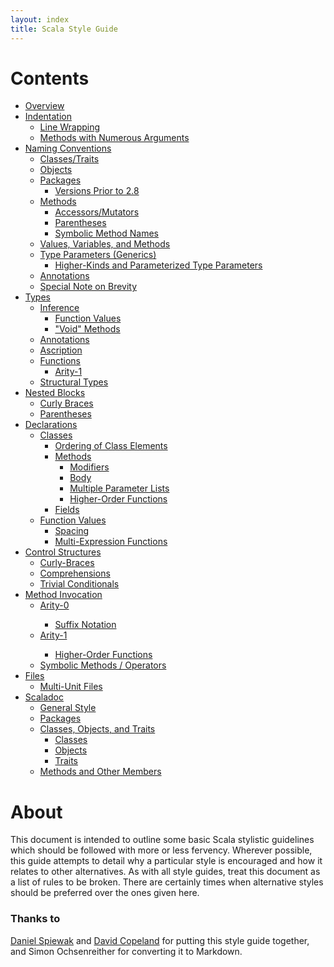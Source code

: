 ```yaml
---
layout: index
title: Scala Style Guide
---
```


<div class="span8">
  <div class="page-header-index">
    <h1>Contents</h1>
  </div>

  <!-- We have to hard-code the comments until Jekyll can deal with liquid raw tags.
  {% for pg in site.pages %}
    {% if pg.partof == "style-guide" and pg.outof %}
      {% assign totalPages = pg.outof %}  
    {% endif %}
  {% endfor %}

  {% if totalPages %}
    <ul>
    {% for i in (1..totalPages) %}
      {% for pg in site.pages %}
        {% if pg.partof == "style-guide" and pg.num and pg.num == i %}
          <li class="tour-of-scala"><a href="{{ pg.url }}">{{ pg.title }}</a></li> 
        {% endif %}
      {% endfor %}
    {% endfor %}
    </ul>
  {% else %} <b>ERROR</b>. Couldn't find the total number of pages in this set of tutorial articles. Have you declared the `outof` tag in your YAML front matter?
  {% endif %}
  -->

  <ul>
    <li><a href="{{ site.baseurl }}/style/overview.html">Overview</a></li>
    <li><a href="{{ site.baseurl }}/style/indentation.html">Indentation</a>
      <ul>
        <li><a href="{{ site.baseurl }}/style/indentation.html#line_wrapping">Line Wrapping</a></li>
        <li><a href="{{ site.baseurl }}/style/indentation.html#methods_with_numerous_arguments">Methods with Numerous Arguments</a></li>
      </ul>
    </li>
    <li><a href="{{ site.baseurl }}/style/naming-conventions.html">Naming Conventions</a>
      <ul>
        <li><a href="{{ site.baseurl }}/style/naming-conventions.html#classestraits">Classes/Traits</a></li>
        <li><a href="{{ site.baseurl }}/style/naming-conventions.html#objects">Objects</a></li>
        <li><a href="{{ site.baseurl }}/style/naming-conventions.html#packages">Packages</a>
          <ul>
            <li><a href="{{ site.baseurl }}/style/naming-conventions.html#versions_prior_to_28">Versions Prior to 2.8</a></li>
          </ul>
        </li>
        <li><a href="{{ site.baseurl }}/style/naming-conventions.html#methods">Methods</a>
          <ul>
            <li><a href="{{ site.baseurl }}/style/naming-conventions.html#accessorsmutators">Accessors/Mutators</a></li>
            <li><a href="{{ site.baseurl }}/style/naming-conventions.html#parentheses">Parentheses</a></li>
            <li><a href="{{ site.baseurl }}/style/naming-conventions.html#symbolic_method_names">Symbolic Method Names</a></li>
          </ul>
        </li>
        <li><a href="{{ site.baseurl }}/style/naming-conventions.html#values_variable_and_methods">Values, Variables, and Methods</a></li>
        <li><a href="{{ site.baseurl }}/style/naming-conventions.html#type_parameters_generics">Type Parameters (Generics)</a>
          <ul>
            <li><a href="{{ site.baseurl }}/style/naming-conventions.html#higherkinds_and_parameterized_type_parameters">Higher-Kinds and Parameterized Type Parameters</a></li>
          </ul>
        </li>
        <li><a href="{{ site.baseurl }}/style/naming-conventions.html#annotations">Annotations</a></li>
        <li><a href="{{ site.baseurl }}/style/naming-conventions.html#special_note_on_brevity">Special Note on Brevity</a></li>
      </ul>
    </li>
    <li><a href="{{ site.baseurl }}/style/types.html">Types</a>
      <ul>
        <li><a href="{{ site.baseurl }}/style/types.html#inference">Inference</a>
          <ul>
            <li><a href="{{ site.baseurl }}/style/types.html#function_values">Function Values</a></li>
            <li><a href="{{ site.baseurl }}/style/types.html#void_methods">"Void" Methods</a></li>
          </ul>
        </li>
        <li><a href="{{ site.baseurl }}/style/types.html#annotations">Annotations</a></li>
        <li><a href="{{ site.baseurl }}/style/types.html#ascription">Ascription</a></li>
        <li><a href="{{ site.baseurl }}/style/types.html#functions">Functions</a>
          <ul>
            <li><a href="{{ site.baseurl }}/style/types.html#arity1">Arity-1</a></li>
          </ul>
        </li>
        <li><a href="{{ site.baseurl }}/style/types.html#structural_types">Structural Types</a></li>
      </ul>
    </li>
    <li><a href="{{ site.baseurl }}/style/nested-blocks.html">Nested Blocks</a>
      <ul>
        <li><a href="{{ site.baseurl }}/style/nested-blocks.html#curly_braces">Curly Braces</a></li>
        <li><a href="{{ site.baseurl }}/style/nested-blocks.html#parentheses">Parentheses</a></li>
      </ul>
    </li>
    <li><a href="{{ site.baseurl }}/style/declarations.html">Declarations</a>
      <ul>
        <li><a href="{{ site.baseurl }}/style/declarations.html#classes">Classes</a>
          <ul>
            <li><a href="{{ site.baseurl }}/style/declarations.html#ordering_of_class_elements">Ordering of Class Elements</a></li>
            <li><a href="{{ site.baseurl }}/style/declarations.html#methods">Methods</a>
              <ul>
                <li><a href="{{ site.baseurl }}/style/declarations.html#modifiers">Modifiers</a></li>
                <li><a href="{{ site.baseurl }}/style/declarations.html#body">Body</a></li>
                <li><a href="{{ site.baseurl }}/style/declarations.html#multiple_parameter_lists">Multiple Parameter Lists</a></li>
                <li><a href="{{ site.baseurl }}/style/declarations.html#higherorder_functions">Higher-Order Functions</a></li>
              </ul>
            </li>
            <li><a href="{{ site.baseurl }}/style/declarations.html#fields">Fields</a></li>
          </ul>
        </li>
        <li><a href="{{ site.baseurl }}/style/declarations.html#function_values">Function Values</a>
          <ul>
            <li><a href="{{ site.baseurl }}/style/declarations.html#spacing">Spacing</a></li>
            <li><a href="{{ site.baseurl }}/style/declarations.html#multiexpression_functions">Multi-Expression Functions</a></li>
          </ul>
        </li>
      </ul>
    </li>
    <li><a href="{{ site.baseurl }}/style/control-structures.html">Control Structures</a>
      <ul>
        <li><a href="{{ site.baseurl }}/style/control-structures.html#curlybraces">Curly-Braces</a></li>
        <li><a href="{{ site.baseurl }}/style/control-structures.html#comprehensions">Comprehensions</a></li>
        <li><a href="{{ site.baseurl }}/style/control-structures.html#trivial_conditionals">Trivial Conditionals</a></li>
      </ul>
    </li>
    <li><a href="{{ site.baseurl }}/style/method-invocation.html">Method Invocation</a>
      <ul>
        <li><a href="{{ site.baseurl }}/style/method-invocation.html#arity0">Arity-0</a></li>
          <ul>
            <li><a href="{{ site.baseurl }}/style/method-invocation.html#suffix_notation">Suffix Notation</a></li>
          </ul>
        <li><a href="{{ site.baseurl }}/style/method-invocation.html#arity1">Arity-1</a></li>
          <ul>
            <li><a href="{{ site.baseurl }}/style/method-invocation.html#higherorder_functions">Higher-Order Functions</a></li>
          </ul>
        <li><a href="{{ site.baseurl }}/style/method-invocation.html#symbolic_methodsoperators">Symbolic Methods / Operators</a></li>
      </ul>
    </li>
    <li><a href="{{ site.baseurl }}/style/files.html">Files</a>
      <ul>
        <li><a href="{{ site.baseurl }}/style/files.html#multiunit_files">Multi-Unit Files</a></li>
      </ul>
    </li>
    <li><a href="{{ site.baseurl }}/style/scaladoc.html">Scaladoc</a>
      <ul>
        <li><a href="{{ site.baseurl }}/style/scaladoc.html#general_style">General Style</a></li>
        <li><a href="{{ site.baseurl }}/style/scaladoc.html#packages">Packages</a></li>
        <li><a href="{{ site.baseurl }}/style/scaladoc.html#classes_objects_and_traits">Classes, Objects, and Traits</a>
          <ul>
            <li><a href="{{ site.baseurl }}/style/scaladoc.html#classes">Classes</a></li>
            <li><a href="{{ site.baseurl }}/style/scaladoc.html#objects">Objects</a></li>
            <li><a href="{{ site.baseurl }}/style/scaladoc.html#traits">Traits</a></li>
          </ul>
        </li>
        <li><a href="{{ site.baseurl }}/style/scaladoc.html#methods_and_other_members">Methods and Other Members</a></li>
      </ul>
    </li>
  </ul>

</div>

<div class="span8">

  <div class="page-header-index">
    <h1>About</h1>
  </div>

  <p>This document is intended to outline some basic Scala stylistic guidelines which should be followed with more or less fervency. Wherever possible, this guide attempts to detail why a particular style is encouraged and how it relates to other alternatives. As with all style guides, treat this document as a list of rules to be broken. There are certainly times when alternative styles should be preferred over the ones given here.</p>

<h3>Thanks to</h3>
<p><a href="http://www.codecommit.com/">Daniel Spiewak</a> and <a href="http://www.naildrivin5.com/">David Copeland</a> for putting this style guide together, and Simon Ochsenreither for converting it to Markdown.</p>

</div>
